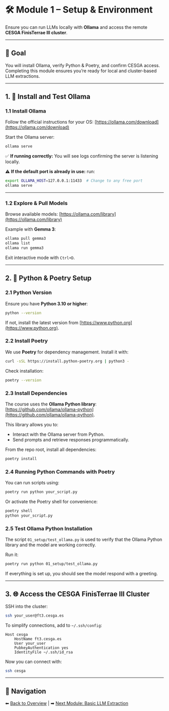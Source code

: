 # 🛠️ Module 1 – Setup & Environment

Ensure you can run LLMs locally with **Ollama** and access the remote **CESGA FinisTerrae III cluster**.

---

## 🎯 Goal

You will install Ollama, verify Python & Poetry, and confirm CESGA access. Completing this module ensures you’re ready for local and cluster-based LLM extractions.

---

## 1. 🤖 Install and Test Ollama

### **1.1 Install Ollama**

Follow the official instructions for your OS:
[https://ollama.com/download](https://ollama.com/download)

Start the Ollama server:

```bash
ollama serve
```

✅ **If running correctly:** You will see logs confirming the server is listening locally.

⚠ **If the default port is already in use:** run:

```bash
export OLLAMA_HOST=127.0.0.1:11433  # Change to any free port
ollama serve
```

---

### **1.2 Explore & Pull Models**

Browse available models: [https://ollama.com/library](https://ollama.com/library)

Example with **Gemma 3**:

```bash
ollama pull gemma3
ollama list
ollama run gemma3
```

Exit interactive mode with `Ctrl+D`.

---

## 2. 🐍 Python & Poetry Setup

### **2.1 Python Version**

Ensure you have **Python 3.10 or higher**:

```bash
python --version
```

If not, install the latest version from [https://www.python.org](https://www.python.org).

### **2.2 Install Poetry**

We use **Poetry** for dependency management. Install it with:

```bash
curl -sSL https://install.python-poetry.org | python3 -
```

Check installation:

```bash
poetry --version
```

### **2.3 Install Dependencies**

The course uses the **Ollama Python library**: [https://github.com/ollama/ollama-python](https://github.com/ollama/ollama-python).

This library allows you to:

- Interact with the Ollama server from Python.
- Send prompts and retrieve responses programmatically.

From the repo root, install all dependencies:

```bash
poetry install
```

### **2.4 Running Python Commands with Poetry**

You can run scripts using:

```bash
poetry run python your_script.py
```

Or activate the Poetry shell for convenience:

```bash
poetry shell
python your_script.py
```

### **2.5 Test Ollama Python Installation**

The script `01_setup/test_ollama.py` is used to verify that the Ollama Python library and the model are working correctly.

Run it:

```bash
poetry run python 01_setup/test_ollama.py
```

If everything is set up, you should see the model respond with a greeting.

---

## 3. 🌐 Access the CESGA FinisTerrae III Cluster

SSH into the cluster:

```bash
ssh your_user@ft3.cesga.es
```

To simplify connections, add to `~/.ssh/config`:

```ssh
Host cesga
    HostName ft3.cesga.es
    User your_user
    PubkeyAuthentication yes
    IdentityFile ~/.ssh/id_rsa
```

Now you can connect with:

```bash
ssh cesga
```

---

## 🔗 Navigation

⬅ [Back to Overview](../README.md) | ➡ [Next Module: Basic LLM Extraction](../02_basic_llm_extraction/README.md)

